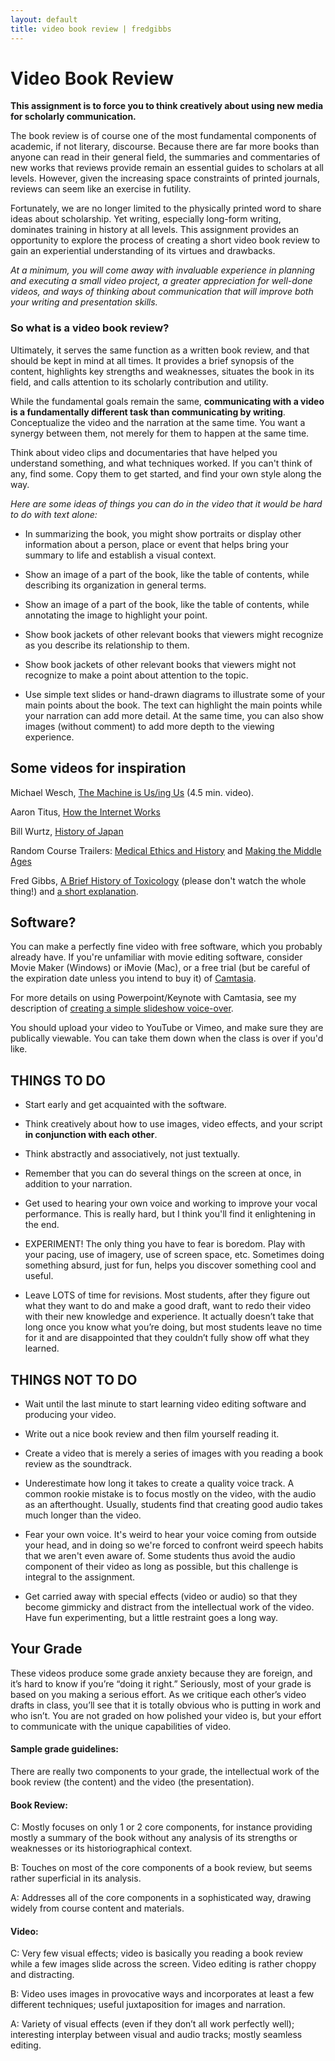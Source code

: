 ```yaml
---
layout: default
title: video book review | fredgibbs  
---
```


# Video Book Review

**This assignment is to force you to think creatively about using new media for scholarly communication.**

The book review is of course one of the most fundamental components of academic, if not literary, discourse. Because there are far more books than anyone can read in their general field, the summaries and commentaries of new works that reviews provide remain an essential guides to scholars at all levels. However, given the increasing space constraints of printed journals, reviews can seem like an exercise in futility.

Fortunately, we are no longer limited to the physically printed word to share ideas about scholarship. Yet writing, especially long-form writing, dominates training in history at all levels. This assignment provides an opportunity to explore the process of creating a short video book review to gain an experiential understanding of its virtues and drawbacks. 

*At a minimum, you will come away with invaluable experience in planning and executing a small video project, a greater appreciation for well-done videos, and ways of thinking about communication that will improve both your writing and presentation skills.*


### So what is a video book review?

Ultimately, it serves the same function as a written book review, and that should be kept in mind at all times. It provides a brief synopsis of the content, highlights key strengths and weaknesses, situates the book in its field, and calls attention to its scholarly contribution and utility. 

While the fundamental goals remain the same, **communicating with a video is a fundamentally different task than communicating by writing**. Conceptualize the video and the narration at the same time. You want a synergy between them, not merely for them to happen at the same time.

Think about video clips and documentaries that have helped you understand something, and what techniques worked. If you can't think of any, find some. Copy them to get started, and find your own style along the way.


*Here are some ideas of things you can do in the video that it would be hard to do with text alone:*

- In summarizing the book, you might show portraits or display other information about a person, place or event that helps bring your summary to life and establish a visual context.

- Show an image of a part of the book, like the table of contents, while describing its organization in general terms.

- Show an image of a part of the book, like the table of contents, while annotating the image to highlight your point.

- Show book jackets of other relevant books that viewers might recognize as you describe its relationship to them.

- Show book jackets of other relevant books that viewers might not recognize to make a point about attention to the topic.

- Use simple text slides or hand-drawn diagrams to illustrate some of your main points about the book. The text can highlight the main points while your narration can add more detail. At the same time, you can also show images (without comment) to add more depth to the viewing experience. 


## Some videos for inspiration
Michael Wesch, [The Machine is Us/ing Us](http://www.youtube.com/watch?v=NLlGopyXT_g) (4.5 min. video).

Aaron Titus, [How the Internet Works](https://www.youtube.com/watch?v=7_LPdttKXPc&feature=youtu.be)

Bill Wurtz, [History of Japan](https://www.youtube.com/watch?v=Mh5LY4Mz15o)

Random Course Trailers: [Medical Ethics and History](https://www.youtube.com/watch?v=nPbis0Hggsg) and [Making the Middle Ages](https://www.youtube.com/watch?v=YlDNzE0xJ1w)

Fred Gibbs, [A Brief History of Toxicology](https://vimeo.com/94459223) (please don't watch the whole thing!) and [a short explanation](http://fredgibbs.net/tutorials/post/slideshow-voice-over/).



## Software?

You can make a perfectly fine video with free software, which you probably already have. If you're unfamiliar with movie editing software, consider Movie Maker (Windows) or iMovie (Mac), or a free trial (but be careful of the expiration date unless you intend to buy it) of [Camtasia](http://www.techsmith.com/camtasia.html).

For more details on using Powerpoint/Keynote with Camtasia, see my description of [creating a simple slideshow voice-over](../../tutorials/slideshow-voice-over.html). 

You should upload your video to YouTube or Vimeo, and make sure they are publically viewable. You can take them down when the class is over if you'd like.


## THINGS TO DO
- Start early and get acquainted with the software.

- Think creatively about how to use images, video effects, and your script **in conjunction with each other**.

- Think abstractly and associatively, not just textually.

- Remember that you can do several things on the screen at once, in addition to your narration.

- Get used to hearing your own voice and working to improve your vocal performance. This is really hard, but I think you'll find it enlightening in the end. 

- EXPERIMENT! The only thing you have to fear is boredom. Play with your pacing, use of imagery, use of screen space, etc. Sometimes doing something absurd, just for fun, helps you discover something cool and useful.

- Leave LOTS of time for revisions. Most students, after they figure out what they want to do and make a good draft, want to redo their video with their new knowledge and experience. It actually doesn’t take that long once you know what you’re doing, but most students leave no time for it and are disappointed that they couldn’t fully show off what they learned.


## THINGS NOT TO DO
- Wait until the last minute to start learning video editing software and producing your video.

- Write out a nice book review and then film yourself reading it.

- Create a video that is merely a series of images with you reading a book review as the soundtrack. 

- Underestimate how long it takes to create a quality voice track. A common rookie mistake is to focus mostly on the video, with the audio as an afterthought. Usually, students find that creating good audio takes much longer than the video. 

- Fear your own voice. It's weird to hear your voice coming from outside your head, and in doing so we're forced to confront weird speech habits that we aren't even aware of. Some students thus avoid the audio component of their video as long as possible, but this challenge is integral to the assignment.  

- Get carried away with special effects (video or audio) so that they become gimmicky and distract from the intellectual work of the video. Have fun experimenting, but a little restraint goes a long way.



## Your Grade
These videos produce some grade anxiety because they are foreign, and it’s hard to know if you’re “doing it right.” Seriously, most of your grade is based on you  making a serious effort. As we critique each other’s video drafts in class, you’ll see that it is totally obvious who is putting in work and who isn’t. You are not graded on how polished your video is, but your effort to communicate with the unique capabilities of video.

#### Sample grade guidelines:

There are really two components to your grade, the intellectual work of the book review (the content) and the video (the presentation).

#### Book Review:

C: Mostly focuses on only 1 or 2 core components, for instance providing mostly a summary of the book without any analysis of its strengths or weaknesses or its historiographical context.

B: Touches on most of the core components of a book review, but seems rather superficial in its analysis.

A: Addresses all of the core components in a sophisticated way, drawing widely from course content and materials. 


#### Video:

C: Very few visual effects; video is basically you reading a book review while a few images slide across the screen. Video editing is rather choppy and distracting.

B: Video uses images in provocative ways and incorporates at least a few different techniques; useful juxtaposition for images and narration. 

A: Variety of visual effects (even if they don’t all work perfectly well); interesting interplay between visual and audio tracks; mostly seamless editing.
